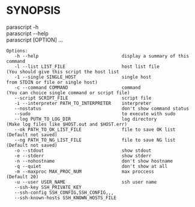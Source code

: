 # SYNOPSIS

parascript -h  
parascript --help  
parascript \[OPTION\] ...  

    Options:
       -h --help                               display a summary of this command 
       -l --list LIST_FILE                     host list file          (You should give this script the host list
       -1 --single SINGLE_HOST                 single host              from STDIN or file or single host)
       -c --command COMMAND                    command                 (You can choice single command or script file)
       --script SCRIPT_FILE                    script file
       -i --interpreter PATH_TO_INTERPRETER    interpreter
       --nostatus                              don't show command status
       --sudo                                  to execute with sudo
       --log PUTH_TO_LOG_DIR                   log directory           (Make log files like $HOST.out and $HOST.err)
       --ok PATH_TO_OK_LIST_FILE               file to save OK list    (Default not saved)
       --ng PATH_TO_NG_LIST_FILE               file to save NG list    (Default not saved)
       -o --stdout                             show stdout
       -e --stderr                             show stderr
       -n --nohostname                         don't show hostname
       -q --quiet                              don't show at all
       -m --maxproc MAX_PROC_NUM               max proccess            (Default 20)
       -u --user USER_NAME                     ssh user name
       --ssh-key SSH_PRIVATE_KEY
       --ssh-config SSH_CONFIG,SSH_CONFIG,,,
       --ssh-known-hosts SSH_KNOWN_HOSTS_FILE
